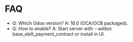 # FAQ

- Q: Which Odoo version? A: 16.0 (OCA/OCB packaged).
- Q: How to enable? A: Start server with --addon base_ebill_payment_contract or install in UI.
